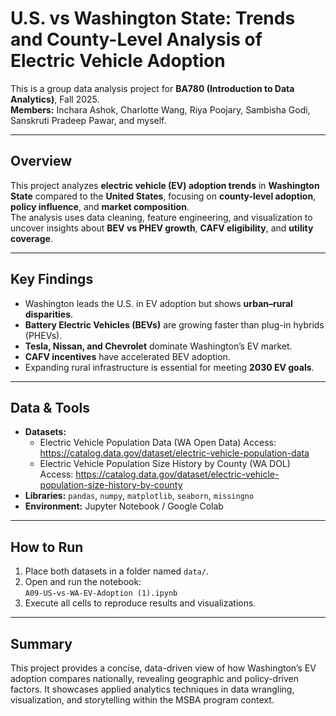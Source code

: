 # U.S. vs Washington State: Trends and County-Level Analysis of Electric Vehicle Adoption

This is a group data analysis project for **BA780 (Introduction to Data Analytics)**, Fall 2025.  
**Members:** Inchara Ashok, Charlotte Wang, Riya Poojary, Sambisha Godi, Sanskruti Pradeep Pawar, and myself.

---

## Overview
This project analyzes **electric vehicle (EV) adoption trends** in **Washington State** compared to the **United States**, focusing on **county-level adoption**, **policy influence**, and **market composition**.  
The analysis uses data cleaning, feature engineering, and visualization to uncover insights about **BEV vs PHEV growth**, **CAFV eligibility**, and **utility coverage**.

---

## Key Findings
- Washington leads the U.S. in EV adoption but shows **urban–rural disparities**.  
- **Battery Electric Vehicles (BEVs)** are growing faster than plug-in hybrids (PHEVs).  
- **Tesla, Nissan, and Chevrolet** dominate Washington’s EV market.  
- **CAFV incentives** have accelerated BEV adoption.  
- Expanding rural infrastructure is essential for meeting **2030 EV goals**.

---

## Data & Tools
- **Datasets:**  
  - Electric Vehicle Population Data (WA Open Data)
    Access: https://catalog.data.gov/dataset/electric-vehicle-population-data
  - Electric Vehicle Population Size History by County (WA DOL)
    Access: https://catalog.data.gov/dataset/electric-vehicle-population-size-history-by-county
- **Libraries:** `pandas`, `numpy`, `matplotlib`, `seaborn`, `missingno`  
- **Environment:** Jupyter Notebook / Google Colab  

---

## How to Run
1. Place both datasets in a folder named `data/`.  
2. Open and run the notebook:  
   `A09-US-vs-WA-EV-Adoption (1).ipynb`  
3. Execute all cells to reproduce results and visualizations.

---

## Summary
This project provides a concise, data-driven view of how Washington’s EV adoption compares nationally, revealing geographic and policy-driven factors. It showcases applied analytics techniques in data wrangling, visualization, and storytelling within the MSBA program context.
